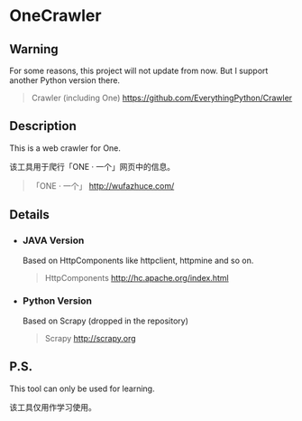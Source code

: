 # OneCrawler

## Warning
For some reasons, this project will not update from now. But I support another Python version there.

> Crawler (including One) https://github.com/EverythingPython/Crawler

## Description

This is a web crawler for One.

该工具用于爬行「ONE · 一个」网页中的信息。

> 「ONE · 一个」 http://wufazhuce.com/


## Details

* ### JAVA Version

	Based on HttpComponents like httpclient, httpmine and so on.

	> HttpComponents  http://hc.apache.org/index.html

* ### Python Version

	Based on Scrapy (dropped in the repository)

	> Scrapy http://scrapy.org

## P.S.

This tool can only be used for learning.

该工具仅用作学习使用。
